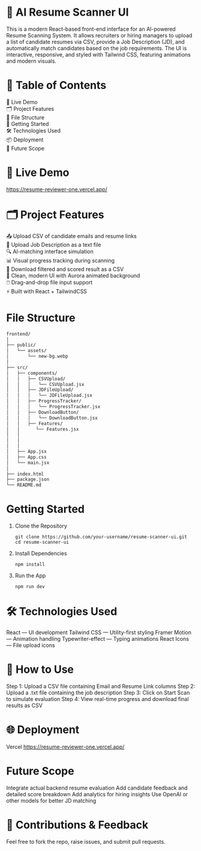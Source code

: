 # 🧠 AI Resume Scanner UI

This is a modern React-based front-end interface for an AI-powered Resume Scanning System. It allows recruiters or hiring managers to upload a list of candidate resumes via CSV, provide a Job Description (JD), and automatically match candidates based on the job requirements.
The UI is interactive, responsive, and styled with Tailwind CSS, featuring animations and modern visuals.

# 🧾 Table of Contents
📸 Live Demo  
🗂️ Project Features  
📁 File Structure  
🚀 Getting Started  
🛠️ Technologies Used  
📦 Deployment  
📌 Future Scope



# 📸 Live Demo
https://resume-reviewer-one.vercel.app/


# 🗂️ Project Features

📤 Upload CSV of candidate emails and resume links  
📝 Upload Job Description as a text file  
🔍 AI-matching interface simulation  
📊 Visual progress tracking during scanning  
📁 Download filtered and scored result as a CSV  
🎨 Clean, modern UI with Aurora animated background  
🖱️ Drag-and-drop file input support  
⚡ Built with React + TailwindCSS



# File Structure

```bash
frontend/
│
├── public/
│   └── assets/
│       └── new-bg.webp             
│
├── src/
│   ├── components/
│   │   ├── CSVUpload/
│   │   │   └── CSVUpload.jsx       
│   │   ├── JDFileUpload/
│   │   │   └── JDFileUpload.jsx    
│   │   ├── ProgressTracker/
│   │   │   └── ProgressTracker.jsx 
│   │   ├── DownloadButton/
│   │   │   └── DownloadButton.jsx  
│   │   ├── Features/
│   │      └── Features.jsx        
│   │  
│   │       
│   │
│   ├── App.jsx                     
│   ├── App.css                   
│   └── main.jsx                 
│            
├── index.html
├── package.json
└── README.md
```                    

# Getting Started

1. Clone the Repository
   ```
   git clone https://github.com/your-username/resume-scanner-ui.git
   cd resume-scanner-ui

   ```

2. Install Dependencies
   ```
   npm install

   ```

3. Run the App
   ```
   npm run dev
   
   ```

# 🛠️ Technologies Used

React — UI development
Tailwind CSS — Utility-first styling
Framer Motion — Animation handling
Typewriter-effect — Typing animations
React Icons — File upload icons


# 🧪 How to Use

Step 1: Upload a CSV file containing Email and Resume Link columns
Step 2: Upload a .txt file containing the job description
Step 3: Click on Start Scan to simulate evaluation
Step 4: View real-time progress and download final results as CSV

# 🌐 Deployment

Vercel
https://resume-reviewer-one.vercel.app/


# Future Scope

 Integrate actual backend resume evaluation
 Add candidate feedback and detailed score breakdown
 Add analytics for hiring insights
 Use OpenAI or other models for better JD matching

 # 🙌 Contributions & Feedback
Feel free to fork the repo, raise issues, and submit pull requests.
